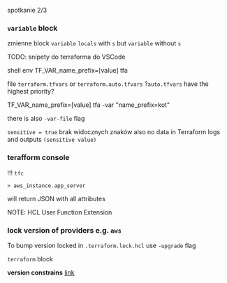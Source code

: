 spotkanie 2/3

### `variable` block
zmienne block `variable`
`locals` with `s` but `variable` without `s`

TODO: snipety do terraforma do VSCode

shell env
TF_VAR_name_prefix=[value] tfa

file `terraform.tfvars` or `terraform.auto.tfvars`
?`auto.tfvars` have the highest priority?

TF_VAR_name_prefix=[value] tfa -var "name_prefix=kot"

there is also `-var-file` flag

`sensitive = true` brak widocznych znaków also no data in Terraform logs and outputs `(sensitive value)`

### terafform console
!!! `tfc`
```
> aws_instance.app_server
```
will return JSON with all attributes

NOTE: HCL User Function Extension

### lock version of providers e.g. `aws`
To bump version locked in `.terraform.lock.hcl` use `-upgrade` flag

`terraform` block

**version constrains** [link](https://developer.hashicorp.com/terraform/language/expressions/version-constraints)
